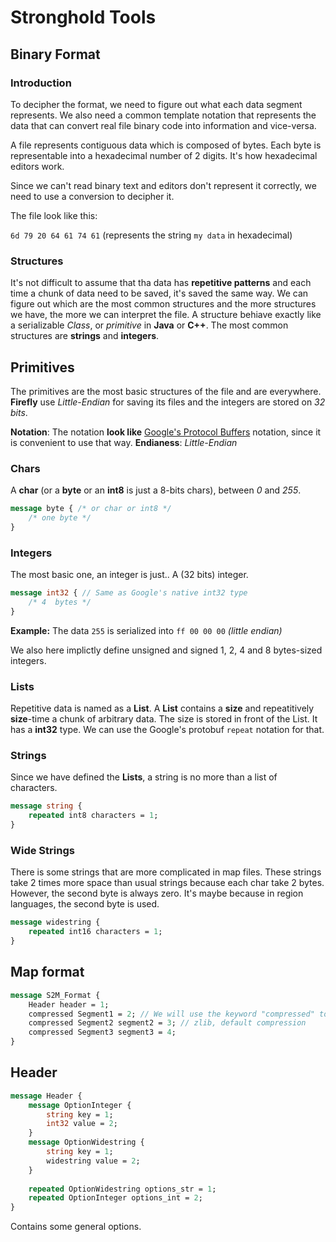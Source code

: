 
# Stronghold Tools

## Binary Format

### Introduction

To decipher the format, we need to figure out what each data segment represents. We also need a common template notation that represents the data that can convert real file binary code into information and vice-versa.

A file represents contiguous data which is composed of bytes. Each byte is representable into a hexadecimal number of 2 digits. It's how hexadecimal editors work.

Since we can't read binary text and editors don't represent it correctly, we need to use a conversion to decipher it. 

The file look like this:

`6d 79 20 64 61 74 61` (represents the string `my data` in hexadecimal)

### Structures

It's not difficult to assume that tha data has **repetitive patterns** and each time a chunk of data need to be saved, it's saved the same way. We can figure out which are the most common structures and the more structures we have, the more we can interpret the file. A structure behiave exactly like a serializable *Class*, or *primitive* in **Java** or **C++**. The most common structures are **strings** and **integers**.

## Primitives

The primitives are the most basic structures of the file and are everywhere. **Firefly** use *Little-Endian* for saving its files and the integers are stored on *32 bits*.

**Notation**: The notation **look like** [Google's Protocol Buffers](wikipedia.org/wiki/Protocol_Buffers) notation, since it is convenient to use that way.
**Endianess**: *Little-Endian*

### Chars

A **char** (or a **byte** or an **int8** is just a 8-bits chars), between *0* and *255*.

```protobuf
message byte { /* or char or int8 */
	/* one byte */
}
```

### Integers

The most basic one, an integer is just.. A (32 bits) integer.

```protobuf
message int32 { // Same as Google's native int32 type
	/* 4  bytes */
}
```

**Example:** The data `255` is serialized into `ff 00 00 00` *(little endian)*

We also here implictly define unsigned and signed 1, 2, 4 and 8 bytes-sized integers.

### Lists

Repetitive data is named as a **List**.
A **List** contains a **size** and repeatitively **size**-time a chunk of arbitrary data.
The size is stored in front of the List. It has a **int32** type.
We can use the Google's protobuf `repeat` notation for that.

### Strings

Since we have defined the **Lists**, a string is no more than a list of characters.
```protobuf
message string {
	repeated int8 characters = 1;
}
```

### Wide Strings

There is some strings that are more complicated in map files. These strings take 2 times more space than usual strings because each char take 2 bytes. However, the second byte is always zero. It's maybe because in region languages, the second byte is used.

```protobuf
message widestring {
	repeated int16 characters = 1;
}
```

## Map format

```protobuf
message S2M_Format {
	Header header = 1;
	compressed Segment1 = 2; // We will use the keyword "compressed" to define some compressed data
	compressed Segment2 segment2 = 3; // zlib, default compression
	compressed Segment3 segment3 = 4;
}
```

## Header

```protobuf
message Header {
	message OptionInteger {
		string key = 1;
		int32 value = 2;
	}
	message OptionWidestring {
		string key = 1;
		widestring value = 2;
	}
	
	repeated OptionWidestring options_str = 1;
	repeated OptionInteger options_int = 2;
}
```

Contains some general options.

